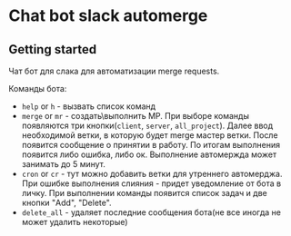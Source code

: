 # Chat bot slack automerge

## Getting started

Чат бот для слака для автоматизации merge requests.

Команды бота:
* `help` or `h` - вызвать список команд
* `merge` or `mr` - создать\выполнить МР. При выборе команды появляются три кнопки(`client`, `server`, `all_project`).
Далее ввод необходимой ветки, в которую будет merge мастер ветки. После появится сообщение о принятии в работу. 
По итогам выполнения появится либо ошибка, либо ок. Выполнение автомержда может занимать до 5 минут.
* `cron` or `cr` - тут можно добавить ветки для утреннего автомерджа. При ошибке выполнения слияния - придет уведомление
  от бота в личку. При выполнении команды появится список задач и две кнопки "Add", "Delete".
* `delete_all` - удаляет последние сообщения бота(не все иногда не может удалить некоторые)